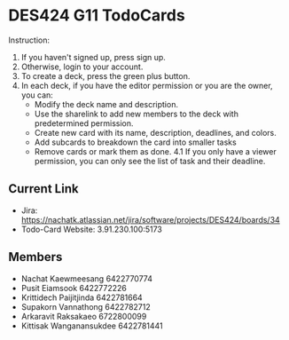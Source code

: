 # DES424 G11 TodoCards
Instruction:
1. If you haven't signed up, press sign up.
2. Otherwise, login to your account.
3. To create a deck, press the green plus button.
4. In each deck, if you have the editor permission or you are the owner, you can:
    - Modify the deck name and description.
    - Use the sharelink to add new members to the deck with predetermined permission.
    - Create new card with its name, description, deadlines, and colors.
    - Add subcards to breakdown the card into smaller tasks
    - Remove cards or mark them as done.
4.1 If you only have a viewer permission, you can only see the list of task and their deadline.

## Current Link
- Jira: https://nachatk.atlassian.net/jira/software/projects/DES424/boards/34
- Todo-Card Website: 3.91.230.100:5173

## Members
- Nachat Kaewmeesang 6422770774
- Pusit Eiamsook 6422772226
- Krittidech Paijitjinda 6422781664
- Supakorn Vannathong 6422782712
- Arkaravit Raksakaeo 6722800099
- Kittisak Wanganansukdee 6422781441
